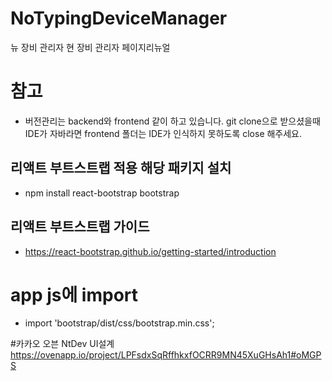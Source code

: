 # NoTypingDeviceManager
뉴 장비 관리자
현 장비 관리자 페이지리뉴얼 

# 참고
- 버전관리는 backend와 frontend 같이 하고 있습니다. git clone으로 받으셨을때 IDE가 자바라면 frontend 폴더는 IDE가 인식하지 못하도록 close 해주세요.


## 리액트 부트스트랩 적용 해당 패키지 설치
-  npm install react-bootstrap bootstrap

## 리액트 부트스트랩 가이드
- https://react-bootstrap.github.io/getting-started/introduction

# app js에 import
- import 'bootstrap/dist/css/bootstrap.min.css';

#카카오 오븐 NtDev UI설계 
https://ovenapp.io/project/LPFsdxSqRffhkxfOCRR9MN45XuGHsAh1#oMGPS